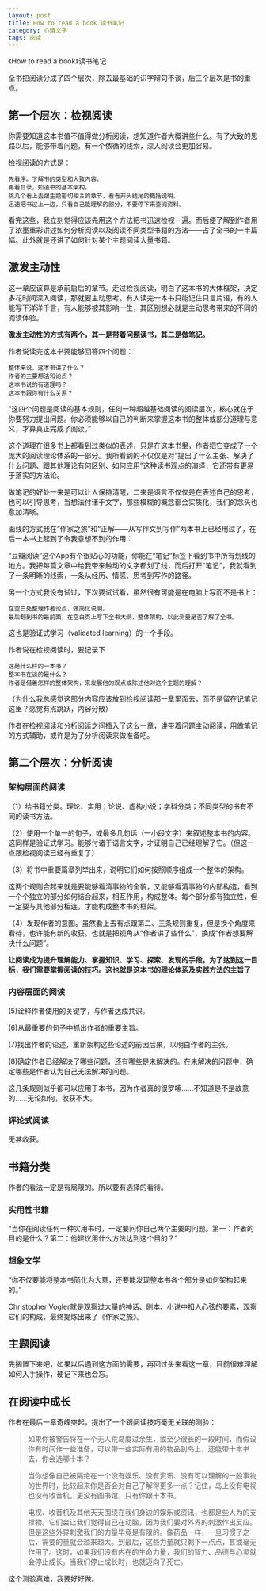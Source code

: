 ```yaml
---
layout: post
title: How to read a book 读书笔记
category: 心情文字
tags: 阅读
---
```


《How to read a book》读书笔记

全书把阅读分成了四个层次，除去最基础的识字辩句不谈，后三个层次是书的重点。

## 第一个层次：检视阅读

你需要知道这本书值不值得做分析阅读，想知道作者大概讲些什么。有了大致的思路以后，能够带着问题，有一个依循的线索，深入阅读会更加容易。

检视阅读的方式是：

	先看序。了解书的类型和大致内容。
	再看目录，知道书的基本架构。
	挑几个看上去跟主题密切相关的章节，看看开头结尾的概括说明。
	迅速把书过上一边，只看自己能理解的部分，不要停下来查阅资料。

看完这些，我立刻觉得应该先用这个方法把书迅速检视一遍。而后便了解到作者用了浓墨重彩讲述如何分析阅读以及阅读不同类型书籍的方法——占了全书的一半篇幅。此外就是还讲了如何针对某个主题阅读大量书籍。

## 激发主动性

这一章应该算是承前启后的章节。走过检视阅读，明白了这本书的大体框架，决定多花时间深入阅读，那就要主动思考。有人读完一本书只能记住只言片语，有的人能写下洋洋千言，有人能够被其影响一生，其区别想必就是主动思考带来的不同的阅读体验。

**激发主动性的方式有两个，其一是带着问题读书，其二是做笔记。**

作者说读完这本书要能够回答四个问题：

	整体来说，这本书讲了什么？
	作者的主要想法和论点？
	这本书说的有道理吗？
	这本书跟你有什么关系？

“这四个问题是阅读的基本规则，任何一种超越基础阅读的阅读层次，核心就在于你要努力提出问题。你必须能够以自己的判断来掌握这本书的整体或部分道理与意义，才算真正完成了阅读。”

这个道理在很多书上都看到过类似的表述，只是在这本书里，作者把它变成了一个庞大的阅读理论体系的一部分。我所看到的不仅仅是对“提出了什么主张、解决了什么问题、跟其他理论有何区别、如何应用”这种读书观点的演绎，它还带有更易于落实的方法论。

做笔记的好处一来是可以让人保持清醒，二来是语言不仅仅是在表述自己的思考，也可以引导思考，当想法付诸于文字，那些模糊的概念都会实质化，我们的念头也愈加清晰。

画线的方式我在“作家之旅”和“正解——从写作文到写作”两本书上已经用过了，在后一本书上起到了令我意想不到的作用：

“豆瓣阅读”这个App有个很贴心的功能，你能在“笔记”标签下看到书中所有划线的地方。我把每篇文章中给我带来触动的文字都划了线，而后打开“笔记”，我就看到了一条明晰的线索，一条从经历、情感、思考到写作的路径。

另一个方式我没有试过，下次要试试看，虽然很有可能是在电脑上写而不是书上：

	在空白处整理作者论点，做简化说明。
	最后翻到书的最前面，在空白页上写下全书大纲，整体架构，以此测量是否了解了全书。

这也是验证式学习（validated learning）的一个手段。

作者说在检视阅读时，要记录下

	这是什么样的一本书？
	整本书在谈的是什么？
	作者是借着怎样的整体架构，来发展他的观点或陈述他对这个主题的理解？

（为什么我总感觉这部分内容应该放到检视阅读那一章里面去，而不是留在记笔记这里？感觉有点跳跃，内容分散）

作者在检视阅读和分析阅读之间插入了这么一章，讲带着问题主动阅读，用做笔记的方式辅助，或许是为了分析阅读来做准备吧。

## 第二个层次：分析阅读

### 架构层面的阅读

（1）给书籍分类。理论、实用；论说、虚构小说；学科分类；不同类型的书有不同的读书方法。

（2）使用一个单一的句子，或最多几句话（一小段文字）来叙述整本书的内容。这同样是验证式学习。能够付诸于语言文字，才证明自己已经理解了它。（但这一点跟检视阅读已经有重复了）

（3）将书中重要篇章列举出来，说明它们如何按照顺序组成一个整体的架构。

这两个规则合起来就是要能够看清事物的全貌，又能够看清事物的内部构造，看到一个个独立的部分如何结合起来，相互作用，构成整体。每个部分都有独立性，但一定要与其他部分相连，才能构成整本书的框架。

（4）发现作者的意图。虽然看上去有点跟第二、三条规则重复，但是换个角度来看待，也许能有新的收获。也就是把视角从“作者讲了些什么”，换成“作者想要解决什么问题”。

**让阅读成为提升理解能力、掌握知识、学习、探索、发现的手段。为了达到这一目标，我们需要掌握阅读的技巧。这也就是这本书的理论体系及实践方法的主旨了**

### 内容层面的阅读

(5)诠释作者使用的关键字，与作者达成共识。

(6)从最重要的句子中抓出作者的重要主旨。

(7)找出作者的论述，重新架构这些论述的前因后果，以明白作者的主张。

(8)确定作者已经解决了哪些问题，还有哪些是未解决的。在未解决的问题中，确定哪些是作者认为自己无法解决的问题。

这几条规则似乎都可以应用于本书，因为作者真的很罗嗦……不知道是不是故意的……无论如何，收获不大。

### 评论式阅读

无甚收获。

## 书籍分类

作者的看法一定是有局限的。所以要有选择的看待。

### 实用性书籍

“当你在阅读任何一种实用书时，一定要问你自己两个主要的问题。第一：作者的目的是什么？第二：他建议用什么方法达到这个目的？”

### 想象文学

“你不仅要能将整本书简化为大意，还要能发现整本书各个部分是如何架构起来的。”

Christopher Vogler就是观察过大量的神话、剧本、小说中扣人心弦的要素，观察它们的构成，最终提炼出来了《作家之旅》。

## 主题阅读

先搁置下来吧，如果以后遇到这方面的需要，再回过头来看这一章，目前很难理解如何入手操作，硬记下来也会忘。

## 在阅读中成长

作者在最后一章奇峰突起，提出了一个跟阅读技巧毫无关联的测验：

>如果你被警告将在一个无人荒岛度过余生，或至少很长的一段时间，而假设你有时间作一些准备，可以带一些实际有用的物品到岛上，还能带十本书去，你会选哪十本？

>当你想像自己被隔绝在一个没有娱乐、没有资讯、没有可以理解的一般事物的世界时，比较起来你是否会对自己了解得更多一点？记住，岛上没有电视也没有收音机，更没有图书馆，只有你跟十本书。

>电视、收音机及其他天天围绕在我们身边的娱乐或资讯，也都是些人为的支撑物。它们会让我们觉得自己在动脑，因为我们要对外界的刺激作出反应。但是这些外界刺激我们的力量毕竟是有限的。像药品一样，一旦习惯了之后，需要的量就会越来越大。到最后，这些力量就只剩下一点点，甚或毫无作用了。这时，如果我们没有内在的生命力量，我们的智力、品德与心灵就会停止成长。当我们停止成长时，也就迈向了死亡。

这个测验真难，我要好好做。
